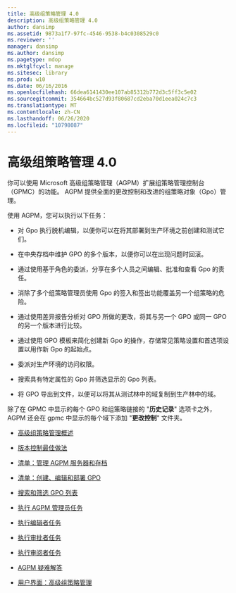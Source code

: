 ```yaml
---
title: 高级组策略管理 4.0
description: 高级组策略管理 4.0
author: dansimp
ms.assetid: 9873a1f7-97fc-4546-9538-b4c0308529c0
ms.reviewer: ''
manager: dansimp
ms.author: dansimp
ms.pagetype: mdop
ms.mktglfcycl: manage
ms.sitesec: library
ms.prod: w10
ms.date: 06/16/2016
ms.openlocfilehash: 66dea6141430ee107ab85312b772d3c5ff3c5e02
ms.sourcegitcommit: 354664bc527d93f80687cd2eba70d1eea024c7c3
ms.translationtype: MT
ms.contentlocale: zh-CN
ms.lasthandoff: 06/26/2020
ms.locfileid: "10798087"
---
```

# 高级组策略管理 4.0


你可以使用 Microsoft 高级组策略管理（AGPM）扩展组策略管理控制台（GPMC）的功能。 AGPM 提供全面的更改控制和改进的组策略对象（Gpo）管理。

使用 AGPM，您可以执行以下任务：

-   对 Gpo 执行脱机编辑，以便你可以在将其部署到生产环境之前创建和测试它们。

-   在中央存档中维护 GPO 的多个版本，以便你可以在出现问题时回滚。

-   通过使用基于角色的委派，分享在多个人员之间编辑、批准和查看 Gpo 的责任。

-   消除了多个组策略管理员使用 Gpo 的签入和签出功能覆盖另一个组策略的危险。

-   通过使用差异报告分析对 GPO 所做的更改，将其与另一个 GPO 或同一 GPO 的另一个版本进行比较。

-   通过使用 GPO 模板来简化创建新 Gpo 的操作，存储常见策略设置和首选项设置以用作新 Gpo 的起始点。

-   委派对生产环境的访问权限。

-   搜索具有特定属性的 Gpo 并筛选显示的 Gpo 列表。

-   将 GPO 导出到文件，以便可以将其从测试林中的域复制到生产林中的域。

除了在 GPMC 中显示的每个 GPO 和组策略链接的 "**历史记录**" 选项卡之外，AGPM 还会在 gpmc 中显示的每个域下添加 "**更改控制**" 文件夹。

-   [高级组策略管理概述](overview-of-advanced-group-policy-management-agpm40.md)

-   [版本控制最佳做法](best-practices-for-version-control-agpm40.md)

-   [清单：管理 AGPM 服务器和存档](checklist-administer-the-agpm-server-and-archive-agpm40.md)

-   [清单：创建、编辑和部署 GPO](checklist-create-edit-and-deploy-a-gpo-agpm40.md)

-   [搜索和筛选 GPO 列表](search-and-filter-the-list-of-gpos.md)

-   [执行 AGPM 管理员任务](performing-agpm-administrator-tasks-agpm40.md)

-   [执行编辑者任务](performing-editor-tasks-agpm40.md)

-   [执行审批者任务](performing-approver-tasks-agpm40.md)

-   [执行审阅者任务](performing-reviewer-tasks-agpm40.md)

-   [AGPM 疑难解答](troubleshooting-agpm-agpm40.md)

-   [用户界面：高级组策略管理](user-interface-advanced-group-policy-management-agpm40.md)

 

 





